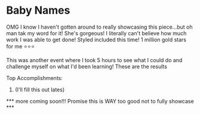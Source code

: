 # Baby Names

OMG I know I haven't gotten around to really showcasing this piece...but oh man tak my word for it! She's gorgeous! I literally can't believe how much work I was able to get done! Styled included this time! 1 million gold stars for me ⭐⭐⭐

This was another event where I took 5 hours to see what I could do and challenge myself on what I'd been learning! These are the results

Top Accomplishments:
1. (I'll fill this out lates)

*** more coming soon!!! Promise this is WAY too good not to fully showcase ***



